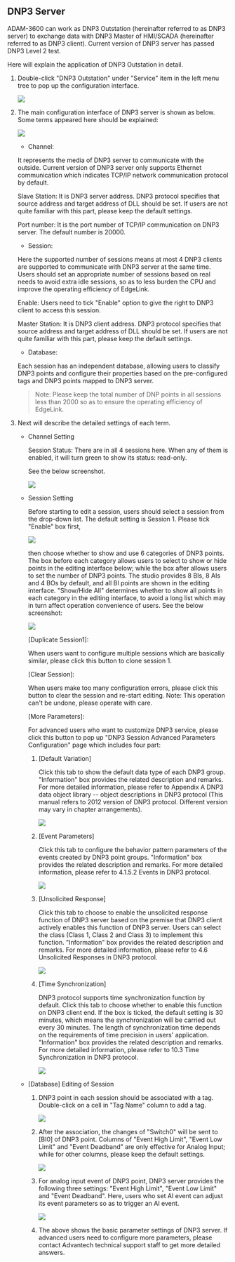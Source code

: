 ## DNP3 Server 

ADAM-3600 can work as DNP3 Outstation (hereinafter referred to as DNP3 server) to exchange data with DNP3 Master of HMI/SCADA (hereinafter referred to as DNP3 client). Current version of DNP3 server has passed DNP3 Level 2 test. 

Here will explain the application of DNP3 Outstation in detail.

1. Double-click "DNP3 Outstation" under "Service" item in the left menu tree to pop up the configuration interface.

	![](DNP3Outstaion_1.png)

2. The main configuration interface of DNP3 server is shown as below. Some terms appeared here should be explained:

	![](DNP3Outstaion_2.png)

	- Channel: 

	It represents the media of DNP3 server to communicate with the outside. Current version of DNP3 server only supports Ethernet communication which indicates TCP/IP network communication protocol by default.

	Slave Station: It is DNP3 server address. DNP3 protocol specifies that source address and target address of DLL should be set. If users are not quite familiar with this part, please keep the default settings.

	Port number: It is the port number of TCP/IP communication on DNP3 server. The default number is 20000.


	- Session: 

	Here the supported number of sessions means at most 4 DNP3 clients are supported to communicate with DNP3 server at the same time. Users should set an appropriate number of sessions based on real needs to avoid extra idle sessions, so as to less burden the CPU and improve the operating efficiency of EdgeLink. 

	Enable: Users need to tick "Enable" option to give the right to DNP3 client to access this session. 

	Master Station: It is DNP3 client address. DNP3 protocol specifies that source address and target address of DLL should be set. If users are not quite familiar with this part, please keep the default settings.

	- Database: 

	Each session has an independent database, allowing users to classify DNP3 points and configure their properties based on the pre-configured tags and DNP3 points mapped to DNP3 server. 

	> Note: Please keep the total number of DNP points in all sessions less than 2000 so as to ensure the operating efficiency of EdgeLink.

3. Next will describe the detailed settings of each term.

	- Channel Setting

		Session Status: There are in all 4 sessions here. When any of them is enabled, it will turn green to show its status: read-only.

		See the below screenshot.

		![](DNP3Outstaion_3.png)

	- Session Setting

		Before starting to edit a session, users should select a session from the drop-down list. The default setting is Session 1. Please tick "Enable" box first,

		![](DNP3Outstaion_4.png)

		then choose whether to show and use 6 categories of DNP3 points. The box before each category allows users to select to show or hide points in the editing interface below; while the box after allows users to set the number of DNP3 points. The studio provides 8 BIs, 8 AIs and 4 BOs by default, and all BI points are shown in the editing interface. "Show/Hide All" determines whether to show all points in each category in the editing interface, to avoid a long list which may in turn affect operation convenience of users. See the below screenshot:

		![](DNP3Outstaion_5.png)

		[Duplicate Session1]: 

		When users want to configure multiple sessions which are basically similar, please click this button to clone session 1.

		[Clear Session]: 

		When users make too many configuration errors, please click this button to clear the session and re-start editing. Note: This operation can't be undone, please operate with care.

		[More Parameters]: 

		For advanced users who want to customize DNP3 service, please click this button to pop up "DNP3 Session Advanced Parameters Configuration" page which includes four part:

		1. [Default Variation]

			Click this tab to show the default data type of each DNP3 group. "Information" box provides the related description and remarks. For more detailed information, please refer to Appendix A DNP3 data object library -- object descriptions in DNP3 protocol (This manual refers to 2012 version of DNP3 protocol. Different version may vary in chapter arrangements).

			![](DNP3Outstaion_6.png)

		2. [Event Parameters]

			Click this tab to configure the behavior pattern parameters of the events created by DNP3 point groups. "Information" box provides the related description and remarks. For more detailed information, please refer to 4.1.5.2 Events in DNP3 protocol.

			![](DNP3Outstaion_7.png)

		3. [Unsolicited Response]

			Click this tab to choose to enable the unsolicited response function of DNP3 server based on the premise that DNP3 client actively enables this function of DNP3 server. Users can select the class (Class 1, Class 2 and Class 3) to implement this function. "Information" box provides the related description and remarks. For more detailed information, please refer to 4.6 Unsolicited Responses in DNP3 protocol.

			![](DNP3Outstaion_8.png)

		4. [Time Synchronization]

			DNP3 protocol supports time synchronization function by default. Click this tab to choose whether to enable this function on DNP3 client end. If the box is ticked, the default setting is 30 minutes, which means the synchronization will be carried out every 30 minutes. The length of synchronization time depends on the requirements of time precision in users' application. "Information" box provides the related description and remarks. For more detailed information, please refer to 10.3 Time Synchronization in DNP3 protocol.

			![](DNP3Outstaion_9.png)

	- [Database] Editing of Session

		1. DNP3 point in each session should be associated with a tag. Double-click on a cell in "Tag Name" column to add a tag.

			![](DNP3Outstaion_10.png)

		2. After the association, the changes of "Switch0" will be sent to [BI0] of DNP3 point. Columns of "Event High Limit", "Event Low Limit" and "Event Deadband" are only effective for Analog Input; while for other columns, please keep the default settings.

			![](DNP3Outstaion_11.png)

		3. For analog input event of DNP3 point, DNP3 server provides the following three settings: "Event High Limit", "Event Low Limit" and "Event Deadband". Here, users who set AI event can adjust its event parameters so as to trigger an AI event. 

			![](DNP3Outstaion_12.png)

		4. The above shows the basic parameter settings of DNP3 server. If advanced users need to configure more parameters, please contact Advantech technical support staff to get more detailed answers. 












